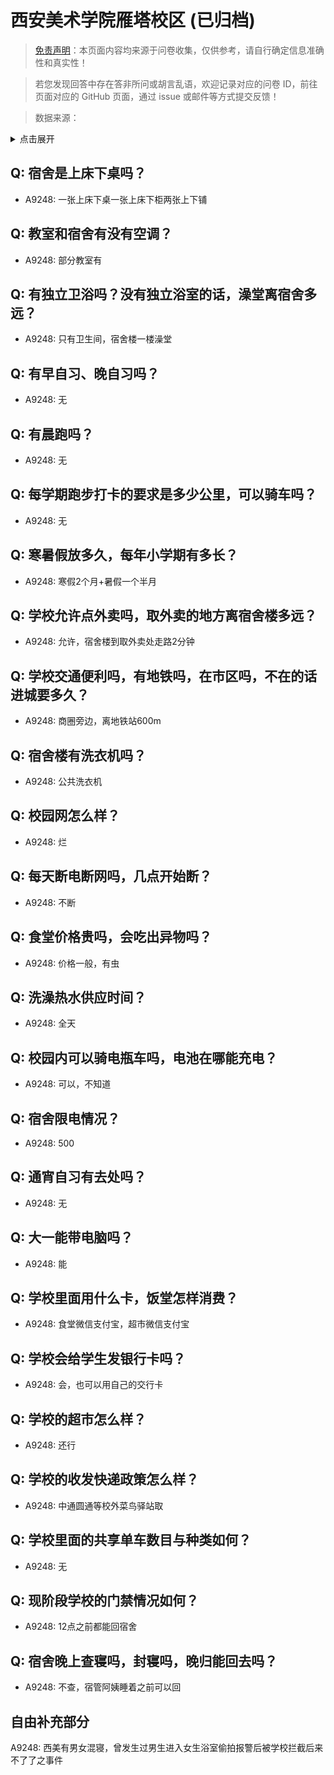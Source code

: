 # 西安美术学院雁塔校区 (已归档)

> [免责声明](https://colleges.chat/#_3)：本页面内容均来源于问卷收集，仅供参考，请自行确定信息准确性和真实性！

> 若您发现回答中存在答非所问或胡言乱语，欢迎记录对应的问卷 ID，前往页面对应的 GitHub 页面，通过 issue 或邮件等方式提交反馈！

> 数据来源：

<details><summary>点击展开</summary>
<ul>
<li>A9248: 匿名 (2022 年 06 月)</li>
</ul>
</details>

## Q: 宿舍是上床下桌吗？

- A9248: 一张上床下桌一张上床下柜两张上下铺

## Q: 教室和宿舍有没有空调？

- A9248: 部分教室有

## Q: 有独立卫浴吗？没有独立浴室的话，澡堂离宿舍多远？

- A9248: 只有卫生间，宿舍楼一楼澡堂

## Q: 有早自习、晚自习吗？

- A9248: 无

## Q: 有晨跑吗？

- A9248: 无

## Q: 每学期跑步打卡的要求是多少公里，可以骑车吗？

- A9248: 无

## Q: 寒暑假放多久，每年小学期有多长？

- A9248: 寒假2个月+暑假一个半月

## Q: 学校允许点外卖吗，取外卖的地方离宿舍楼多远？

- A9248: 允许，宿舍楼到取外卖处走路2分钟

## Q: 学校交通便利吗，有地铁吗，在市区吗，不在的话进城要多久？

- A9248: 商圈旁边，离地铁站600m

## Q: 宿舍楼有洗衣机吗？

- A9248: 公共洗衣机

## Q: 校园网怎么样？

- A9248: 烂

## Q: 每天断电断网吗，几点开始断？

- A9248: 不断

## Q: 食堂价格贵吗，会吃出异物吗？

- A9248: 价格一般，有虫

## Q: 洗澡热水供应时间？

- A9248: 全天

## Q: 校园内可以骑电瓶车吗，电池在哪能充电？

- A9248: 可以，不知道

## Q: 宿舍限电情况？

- A9248: 500

## Q: 通宵自习有去处吗？

- A9248: 无

## Q: 大一能带电脑吗？

- A9248: 能

## Q: 学校里面用什么卡，饭堂怎样消费？

- A9248: 食堂微信支付宝，超市微信支付宝

## Q: 学校会给学生发银行卡吗？

- A9248: 会，也可以用自己的交行卡

## Q: 学校的超市怎么样？

- A9248: 还行

## Q: 学校的收发快递政策怎么样？

- A9248: 中通圆通等校外菜鸟驿站取

## Q: 学校里面的共享单车数目与种类如何？

- A9248: 无

## Q: 现阶段学校的门禁情况如何？

- A9248: 12点之前都能回宿舍

## Q: 宿舍晚上查寝吗，封寝吗，晚归能回去吗？

- A9248: 不查，宿管阿姨睡着之前可以回

## 自由补充部分

A9248: 西美有男女混寝，曾发生过男生进入女生浴室偷拍报警后被学校拦截后来不了了之事件